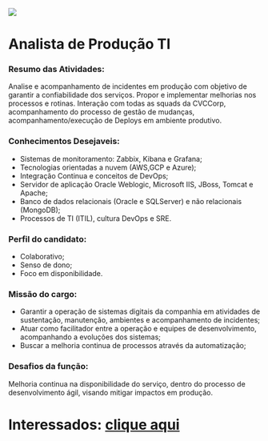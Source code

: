![](https://www.cvccorp.com.br/wp-content/themes/cvccorp/assets/imagens/cvccorp-logotipo.png)

# **Analista de Produção TI** 

### **Resumo das Atividades:**
Analise e acompanhamento de incidentes em produção com objetivo de garantir a confiabilidade dos serviços. Propor e implementar melhorias nos processos e rotinas. Interação com todas as squads da CVCCorp, acompanhamento do processo de gestão de mudanças, acompanhamento/execução de Deploys em ambiente produtivo.
                                         
### **Conhecimentos Desejaveis:**
- Sistemas de monitoramento: Zabbix, Kibana e Grafana;
- Tecnologias orientadas a nuvem (AWS,GCP e Azure);
- Integração Continua e conceitos de DevOps;
- Servidor de aplicação Oracle Weblogic, Microsoft IIS, JBoss, Tomcat e Apache;
- Banco de dados relacionais (Oracle e SQLServer) e não relacionais (MongoDB);
- Processos de TI (ITIL), cultura DevOps e SRE.

### **Perfil do candidato:**
- Colaborativo;
- Senso de dono;
- Foco em disponibilidade.

### **Missão do cargo:**
- Garantir a operação de sistemas digitais da companhia em atividades de sustentação, manutenção, ambientes e acompanhamento de incidentes;
- Atuar como facilitador entre a operação e equipes de desenvolvimento, acompanhando a evoluções dos sistemas;
- Buscar a melhoria continua de processos através da automatização;

### **Desafios da função:**
Melhoria continua na disponibilidade do serviço, dentro do processo de desenvolvimento ágil, visando mitigar impactos em produção.

# Interessados: [clique aqui](mailto:jonathancrivoi@cvccorp.com.br)
